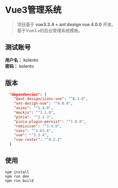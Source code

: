 # Vue3管理系统
> 项目基于 **vue3.3.4 + ant design vue 4.0.0** 开发。<br/>
基于Vue3.x的后台管理系统模板。

## 测试账号
**用户名：** kolento <br/>
**密码：** kolento

## 版本
```json
  "dependencies": {
    "@ant-design/icons-vue": "^6.1.0",
    "ant-design-vue": "^4.0.0",
    "axios": "^1.4.0",
    "mockjs": "^1.1.0",
    "pinia": "^2.1.3",
    "pinia-plugin-persist": "^1.0.0",
    "remixicon": "^3.4.0",
    "sass": "^1.63.6",
    "vue": "^3.3.4",
    "vue-router": "^4.2.2"
  }
```

## 使用
```
npm install
npm run dev
npm run build
```
